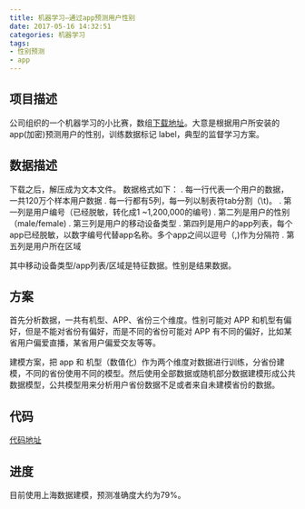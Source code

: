 ```yaml
---
title: 机器学习—通过app预测用户性别
date: 2017-05-16 14:32:51
categories: 机器学习
tags:
- 性别预测
- app
---
```


## 项目描述

公司组织的一个机器学习的小比赛，数组[下载地址](https://drive.wps.cn/view/l/32ce39f4170c44419f556d98976f5f96)。大意是根据用户所安装的 app(加密)预测用户的性别，训练数据标记 label，典型的监督学习方案。

<!--more-->

## 数据描述

下载之后，解压成为文本文件。 数据格式如下： . 每一行代表一个用户的数据，一共120万个样本用户数据 . 每一行都有5列，每一列以制表符tab分割（\t)。 . 第一列是用户编号（已经脱敏，转化成1 ~1,200,000的编号) . 第二列是用户的性别 （male/female) . 第三列是用户的移动设备类型 . 第四列是用户的app列表，每个app已经脱敏，以数字编号代替app名称。多个app之间以逗号（,)作为分隔符 . 第五列是用户所在区域

其中移动设备类型/app列表/区域是特征数据。性别是结果数据。

## 方案

首先分析数据，一共有机型、APP、省份三个维度。性别可能对 APP 和机型有偏好，但是不能对省份有偏好，而是不同的省份可能对 APP 有不同的偏好，比如某省用户偏爱直播，某省用户偏爱交友等等。

建模方案，把 app 和 机型（数值化）作为两个维度对数据进行训练，分省份建模，不同的省份使用不同的模型。然后使用全部数据或随机部分数据建模形成公共数据模型，公共模型用来分析用户省份数据不足或者来自未建模省份的数据。

## 代码

[代码地址](https://github.com/Leo555/wps_ai_war)

## 进度

目前使用上海数据建模，预测准确度大约为79%。


